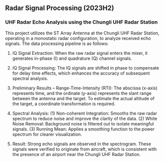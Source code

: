 ## Radar Signal Processing (2023H2)
### UHF Radar Echo Analysis using the Chungli UHF Radar Station
This project utilizes the ST Array Antenna at the Chungli UHF Radar Station, operating in a monostatic radar configuration, to analyze received echo signals. The data processing pipeline is as follows:

1. IQ Signal Extraction: 
When the raw radar signal enters the mixer, it generates in-phase (I) and quadrature (Q) channel signals.

2. IQ Signal Processing: 
The IQ signals are shifted in phase to compensate for delay time effects, which enhances the accuracy of subsequent spectral analysis.

3. Preliminary Results – Range-Time-Intensity (RTI): 
The abscissa (x-axis) represents time, and the ordinate (y-axis) represents the slant range between the antenna and the target. To estimate the actual altitude of the target, a coordinate transformation is required.

4. Spectral Analysis: 
  (1) Non-coherent Integration: Smooths the raw radar spectrum to reduce noise and improve the clarity of the data.
  (2) White Noise Removal: Background noise is filtered out to isolate meaningful signals.
  (3) Running Mean: Applies a smoothing function to the power spectrum for clearer visualization.

5. Result: 
Strong echo signals are observed in the spectrogram. These signals were verified to originate from aircraft, which is consistent with the presence of an airport near the Chungli UHF Radar Station.

